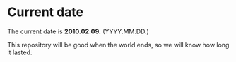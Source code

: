 # Current date

The current date is **2010.02.09.** (YYYY.MM.DD.)

This repository will be good when the world ends, so we will know how long it lasted.